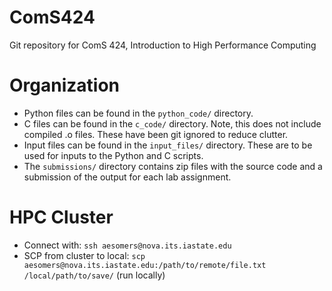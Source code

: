 # ComS424
Git repository for ComS 424, Introduction to High Performance Computing

# Organization
- Python files can be found in the `python_code/` directory.
- C files can be found in the `c_code/` directory. Note, this does not include compiled .o files. These have been git ignored to reduce clutter.
- Input files can be found in the `input_files/` directory. These are to be used for inputs to the Python and C scripts.
- The `submissions/` directory contains zip files with the source code and a submission of the output for each lab assignment.

# HPC Cluster
- Connect with: `ssh aesomers@nova.its.iastate.edu`
- SCP from cluster to local: `scp aesomers@nova.its.iastate.edu:/path/to/remote/file.txt /local/path/to/save/` (run locally)